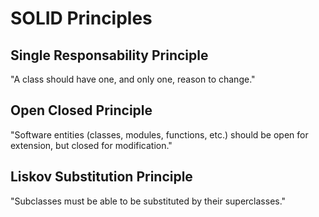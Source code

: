 # SOLID Principles

## Single Responsability Principle

"A class should have one, and only one, reason to change."

## Open Closed Principle

"Software entities (classes, modules, functions, etc.) should be open for extension, but closed for modification."

## Liskov Substitution Principle

"Subclasses must be able to be substituted by their superclasses."
